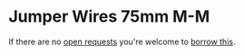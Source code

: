 # Jumper Wires 75mm M-M
If there are no [open requests](../../../../issues?q=is%3Aissue+is%3Aopen+%22Jumper+Wires+75mm+M-M%22) you're welcome to [borrow this](../../../../issues/new?title=Borrow+request+for+Jumper+Wires+75mm+M-M&body=1+piece+of+%5Bthis%5D%28..%2Fblob%2Fmain%2F.%2FParts%2FWires%2FJumper_Wires_75mm_M-M.md%29+for+~2+weeks.).